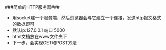 ###简单的HTTP服务器###

+ 用socket建一个服务端，然后浏览器会与它建立一个连接，发送http报文格式的数据即可
+ 默认ip:127.0.0.1 端口 5000
+ html文档放在www文件夹下
+ 下一步，会实现GET和POST方法